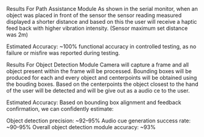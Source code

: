 Results For Path Assistance Module 
As shown in the serial monitor, when an object was placed in front of the sensor the sensor reading measured displayed a shorter distance and based on this the user will receive a haptic feed back with higher vibration intensity.  (Sensor maximum set distance was 2m)

Estimated Accuracy: ~100% functional accuracy in controlled testing, as no failure or misfire was reported during testing. 

Results For Object Detection Module 
Camera will capture a frame and all object present within the frame will be processed. Bounding boxes will be produced for each and every  object and centerpoints will be obtained using the bouding boxes. Based on the centerpoints the object closest to the hand of the user will be detected and will be give out as a audio ce to the user.

Estimated Accuracy: Based on bounding box alignment and feedback confirmation, we can confidently estimate:

Object detection precision: ~92–95%
Audio cue generation success rate: ~90–95%
Overall object detection module accuracy: ~93%
